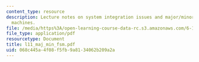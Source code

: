 ```yaml
---
content_type: resource
description: Lecture notes on system integration issues and major/minor finite state
  machines.
file: /media/https%3A/open-learning-course-data-rc.s3.amazonaws.com/6-111-introductory-digital-systems-laboratory-spring-2006/068c445a4f08f5fb9a8134062b209a2a_l11_maj_min_fsm.pdf
file_type: application/pdf
resourcetype: Document
title: l11_maj_min_fsm.pdf
uid: 068c445a-4f08-f5fb-9a81-34062b209a2a
---
```

